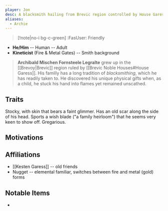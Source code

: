 ```yaml
---
player: Jon
desc: A blacksmith hailing from Brevic region controlled by House Garess
aliases:
  - Archie
---
```

>[!note|no-i bg-c-green] :FasUser: Friendly

- **He/Him** -- Human -- Adult
- **Kineticist** (Fire & Metal Gates) -- Smith background

> **Archibald Mischen Fornsteele Legralte** grew up in the [[Brevoy|Brevic]] region ruled by [[Brevic Noble Houses#House Garess]]. His familly has a long tradition of *blacksmithing*, which he has readily taken to. He discovered his unique physical gifts when, as a child, he stuck his hand into flames yet remained unscathed.

## Traits
Stocky, with skin that bears a faint glimmer. Has an old scar along the side of his head. Sports a wish blade ("a family heirloom") that he seems very keen to show off. Gregarious.

## Motivations


## Affiliations
- [[Kesten Garess]] -- old friends
- Nugget -- elemental familiar, switches between fire and metal (gold) forms

## Notable Items
- 